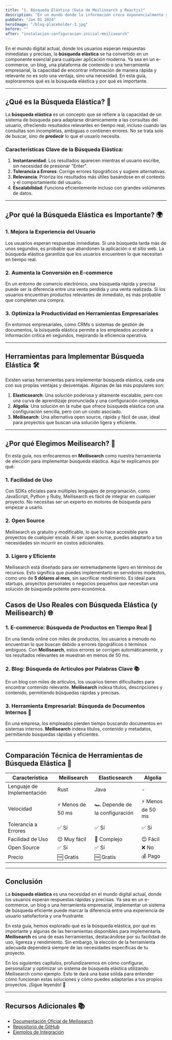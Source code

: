 ```yaml
---
title: "1. Búsqueda Elástica (Guia de Meilisearch y Reactjs)"
description: "En un mundo donde la información crece exponencialmente y los usuarios exigen respuestas inmediatas, la búsqueda instantánea se ha convertido en un pilar fundamental para cualquier aplicación moderna."
pubDate: "Jan 01 2024"
heroImage: "/blog-placeholder-3.jpg"
before: ""
after: "instalacion-configuracion-inicial-meilisearch"
---
```


En el mundo digital actual, donde los usuarios esperan respuestas inmediatas y precisas, la **búsqueda elástica** se ha convertido en un componente esencial para cualquier aplicación moderna. Ya sea en un e-commerce, un blog, una plataforma de contenido o una herramienta empresarial, la capacidad de encontrar información de manera rápida y relevante no es solo una ventaja, sino una necesidad. En esta guía, exploraremos qué es la búsqueda elástica y por qué es importante.

---

## ¿Qué es la Búsqueda Elástica? 🎯

La **búsqueda elástica** es un concepto que se refiere a la capacidad de un sistema de búsqueda para adaptarse dinámicamente a las consultas del usuario, ofreciendo resultados relevantes en tiempo real, incluso cuando las consultas son incompletas, ambiguas o contienen errores. No se trata solo de buscar, sino de **predecir** lo que el usuario necesita.

### Características Clave de la Búsqueda Elástica:

1. **Instantaneidad**: Los resultados aparecen mientras el usuario escribe, sin necesidad de presionar "Enter".
2. **Tolerancia a Errores**: Corrige errores tipográficos y sugiere alternativas.
3. **Relevancia**: Prioriza los resultados más útiles basándose en el contexto y el comportamiento del usuario.
4. **Escalabilidad**: Funciona eficientemente incluso con grandes volúmenes de datos.

---

## ¿Por qué la Búsqueda Elástica es Importante? 🌍

### 1. Mejora la Experiencia del Usuario

Los usuarios esperan respuestas inmediatas. Si una búsqueda tarda más de unos segundos, es probable que abandonen la aplicación o el sitio web. La búsqueda elástica garantiza que los usuarios encuentren lo que necesitan en tiempo real.

### 2. Aumenta la Conversión en E-commerce

En un entorno de comercio electrónico, una búsqueda rápida y precisa puede ser la diferencia entre una venta perdida y una venta realizada. Si los usuarios encuentran productos relevantes de inmediato, es más probable que completen una compra.

### 3. Optimiza la Productividad en Herramientas Empresariales

En entornos empresariales, como CRMs o sistemas de gestión de documentos, la búsqueda elástica permite a los empleados acceder a información crítica en segundos, mejorando la eficiencia operativa.

---

## Herramientas para Implementar Búsqueda Elástica 🛠️

Existen varias herramientas para implementar búsqueda elástica, cada una con sus propias ventajas y desventajas. Algunas de las más populares son:

1. **Elasticsearch**: Una solución poderosa y altamente escalable, pero con una curva de aprendizaje pronunciada y una configuración compleja.
2. **Algolia**: Una solución en la nube que ofrece búsqueda elástica con una configuración sencilla, pero con un costo asociado.
3. **Meilisearch**: Una alternativa open source, rápida y fácil de usar, ideal para proyectos que buscan una solución ligera y eficiente.

---

## ¿Por qué Elegimos Meilisearch? 🚀

En esta guía, nos enfocaremos en **Meilisearch** como nuestra herramienta de elección para implementar búsqueda elástica. Aquí te explicamos por qué:

### 1. **Facilidad de Uso**

Con SDKs oficiales para múltiples lenguajes de programación, como JavaScript, Python y Ruby, Meilisearch es fácil de integrar en cualquier proyecto. No necesitas ser un experto en motores de búsqueda para empezar a usarlo.

### 2. **Open Source**

Meilisearch es gratuito y modificable, lo que lo hace accesible para proyectos de cualquier escala. Al ser open source, puedes adaptarlo a tus necesidades sin incurrir en costos adicionales.

### 3. **Ligero y Eficiente**

Meilisearch está diseñado para ser extremadamente ligero en términos de recursos. Esto significa que puedes implementarlo en servidores modestos, como uno de **5 dólares al mes**, sin sacrificar rendimiento. Es ideal para startups, proyectos personales o negocios pequeños que necesitan una solución de búsqueda potente pero económica.

## Casos de Uso Reales con Búsqueda Elástica (y Meilisearch) 🌐

### 1. E-commerce: Búsqueda de Productos en Tiempo Real 🛒

En una tienda online con miles de productos, los usuarios a menudo no encuentran lo que buscan debido a errores tipográficos o términos ambiguos. Con **Meilisearch**, estos errores se corrigen automáticamente, y los resultados relevantes se muestran en menos de 50 ms.

### 2. Blog: Búsqueda de Artículos por Palabras Clave 📚

En un blog con miles de artículos, los usuarios tienen dificultades para encontrar contenido relevante. **Meilisearch** indexa títulos, descripciones y contenido, permitiendo búsquedas rápidas y precisas.

### 3. Herramienta Empresarial: Búsqueda de Documentos Internos 📂

En una empresa, los empleados pierden tiempo buscando documentos en sistemas internos. **Meilisearch** indexa títulos, contenido y metadatos, permitiendo búsquedas rápidas y eficientes.

---

## Comparación Técnica de Herramientas de Búsqueda Elástica 🥊

| Característica             | Meilisearch       | Elasticsearch                  | Algolia           |
| -------------------------- | ----------------- | ------------------------------ | ----------------- |
| Lenguaje de Implementación | Rust              | Java                           | -                 |
| Velocidad                  | ⚡ Menos de 50 ms | 🏎️ Depende de la configuración | ⚡ Menos de 50 ms |
| Tolerancia a Errores       | ✅ Sí             | ✅ Sí                          | ✅ Sí             |
| Facilidad de Uso           | 😌 Muy fácil      | 🤔 Complejo                    | 😊 Fácil          |
| Open Source                | ✅ Sí             | ✅ Sí                          | ❌ No             |
| Precio                     | 🆓 Gratis         | 🆓 Gratis                      | 💰 Pago           |

---

## Conclusión

La **búsqueda elástica** es una necesidad en el mundo digital actual, donde los usuarios esperan respuestas rápidas y precisas. Ya sea en un e-commerce, un blog o una herramienta empresarial, implementar un sistema de búsqueda eficiente puede marcar la diferencia entre una experiencia de usuario satisfactoria y una frustrante.

En esta guía, hemos explorado qué es la búsqueda elástica, por qué es importante y algunas de las herramientas disponibles para implementarla. **Meilisearch** es una de esas herramientas, destacándose por su facilidad de uso, ligereza y rendimiento. Sin embargo, la elección de la herramienta adecuada dependerá siempre de las necesidades específicas de tu proyecto.

En los siguientes capítulos, profundizaremos en cómo configurar, personalizar y optimizar un sistema de búsqueda elástica utilizando Meilisearch como ejemplo. Esto te dará una base sólida para entender cómo funcionan estas soluciones y cómo puedes adaptarlas a tus propios proyectos. ¡Sigue leyendo! 🚀

---

## Recursos Adicionales 📚

- [Documentación Oficial de Meilisearch](https://docs.meilisearch.com)
- [Repositorio de GitHub](https://github.com/meilisearch/meilisearch)
- [Ejemplos de Integración](https://github.com/meilisearch/integration-guides)
